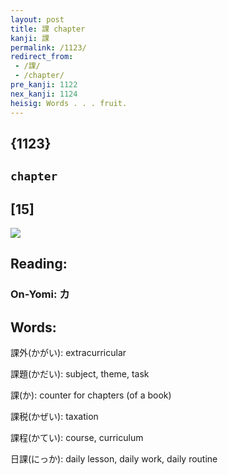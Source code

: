 ```yaml
---
layout: post
title: 課 chapter
kanji: 課
permalink: /1123/
redirect_from:
 - /課/
 - /chapter/
pre_kanji: 1122
nex_kanji: 1124
heisig: Words . . . fruit.
---
```


## {1123}

## `chapter`

## [15]

<div class="stroke"><img src="E8AAB2.png" /></div>

## Reading:

### On-Yomi: カ

## Words:

課外(かがい): extracurricular

課題(かだい): subject, theme, task

課(か): counter for chapters (of a book)

課税(かぜい): taxation

課程(かてい): course, curriculum

日課(にっか): daily lesson, daily work, daily routine
